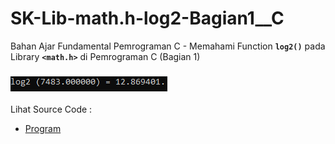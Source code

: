 # SK-Lib-math.h-log2-Bagian1__C
Bahan Ajar Fundamental Pemrograman C - Memahami Function <code><b>log2()</b></code> pada Library <code><b>&lt;math.h></b></code> di Pemrograman C (Bagian 1)<br><br>
<img src="https://github.com/RizkyKhapidsyah/SK-Lib-math.h-log2-Bagian1__C/blob/master/SK-Lib-math.h-log2-Bagian1__C/result/001.PNG"><br><br>
Lihat Source Code : <br>
- <a href="https://github.com/RizkyKhapidsyah/SK-Lib-math.h-log2-Bagian1__C/blob/master/SK-Lib-math.h-log2-Bagian1__C/Source.c">Program</a>
